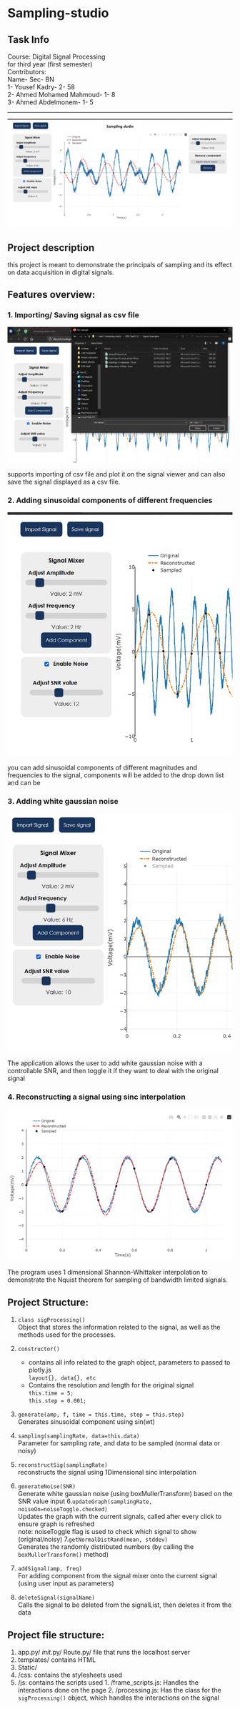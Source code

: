 # Sampling-studio
## Task Info
Course: Digital Signal Processing \
for third year (first semester) \
Contributors: \
Name-                       Sec-        BN \
1- Yousef Kadry-             2-         58 \
2- Ahmed Mohamed Mahmoud-    1-         8 \
3- Ahmed Abdelmonem-         1-         5 


----------------------------------------------------

![general project photo](screenshots/home_page.jpg)

<!-- ## Table of contents:
1. [Project description](#description)
2. [Features Overview](#overview)
3. [Code explanation](#codepart) -->

## Project description <a name="description"></a>
this project is meant to demonstrate the principals of sampling and its effect on data acquisition in digital signals.

## Features overview: <a name="overview"></a>
  ### 1. Importing/ Saving signal as csv file
  ![import section photo](screenshots/import_section.jpg)


  supports importing of csv file and plot it on the signal viewer
  and can also save the signal displayed as a csv file.

  ### 2. Adding sinusoidal components of different frequencies

  ![composer section photo](screenshots/composer_section.jpg)

  you can add sinusoidal components of different magnitudes and frequencies to the signal, components will be added to the drop down list and can be

  ### 3. Adding white gaussian noise
  ![noise section photo](screenshots/noise_section.jpg)

  The application allows the user to add white gaussian noise with a controllable SNR, and then toggle it if they want to deal with the original signal

  ### 4. Reconstructing a signal using sinc interpolation
  ![reconstruction section photo](screenshots/reconstruction_section.jpg)

  The program uses 1 dimensional Shannon-Whittaker interpolation to demonstrate the Nquist theorem for sampling of bandwidth limited signals.

## Project Structure:
1. `class sigProcessing()` \
  Object that stores the information related to the signal, as well as the methods used for the processes.
  1. `constructor()`
      * contains all info related to the graph object, parameters to passed to plotly.js\
      `layout{}, data{}, etc`
      * Contains the resolution and length for the original signal\
      `this.time = 5;`\
      `this.step = 0.001;`

  2. `generate(amp, f, time = this.time, step = this.step)`\
    Generates sinusoidal component using sin(wt)
  3. `sampling(samplingRate, data=this.data)`\
   Parameter for sampling rate, and data to be sampled (normal data or noisy)
  4. `reconstructSig(samplingRate)` \
  reconstructs the signal using 1Dimensional sinc interpolation
  5. `generateNoise(SNR)` \
  Generate white gaussian noise (using boxMullerTransform) based on the SNR value input
  6.`updateGraph(samplingRate, noiseOn=noiseToggle.checked)` \
  Updates the graph with the current signals, called after every click to ensure graph is refreshed \
  note: noiseToggle flag is used to check which signal to show (original/noisy)
  7.`getNormalDistRand(mean, stddev)` \
  Generates the randomly distributed numbers (by calling the `boxMullerTransform()` method)
  8. `addSignal(amp, freq)` \
  For adding component from the signal mixer onto the current signal (using user input as parameters)
  9. `deleteSignal(signalName)` \
  Calls the signal to be deleted from the signalList, then deletes it from the data

## Project file structure:

1. app.py/ _init_.py/ Route.py/ file that runs the localhost server
2. templates/ contains HTML
2. Static/
  1. /css: contains the stylesheets used
  2. /js: contains the scripts used
    1. /frame_scripts.js: Handles the interactions done on the page
    2. /processing.js: Has the class for the `sigProcessing()` object, which handles the interactions on the signal
